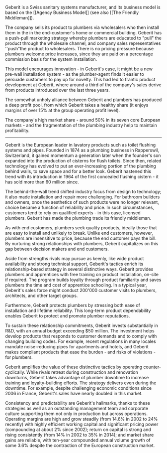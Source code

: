 Geberit is a Swiss sanitary systems manufacturer, and its business model is based on the [[Agency Business Model]] (see also [[The Friendly Middleman]]).

The company sells its product to plumbers via wholesalers who then install them in the in the end-customer's home or commercial building.
Geberit has a push-pull marketing strategy whereby plumbers are educated to "pull" the product through the wholesale channel, and company sales representatives ''push"the product to wholesalers. 
There is no pricing pressure because plumbers welcome price increases, since they are paid on a percentage commission basis for the system installation.

This model encourages innovation - in Geberit's case, it might be a new pre-wall installation system - as the plumber-agent finds it easier to persuade customers to pay up for novelty. This had led to frantic product development at Geberit, where around a third of the company's sales derive from products introduced over the last three years.

The somewhat unholy alliance between Geberit and plumbers has produced a deep profit pool, from which Geberit takes a healthy share (it enjoys margins of over 15% at the group operating profit level).

The company's high market share - around 50% in its seven core European markets - and the fragmentation of the plumbing industry help to maintain profitability.

--- 

Geberit is the European leader in lavatory products such as toilet flushing systems and pipes. Founded in 1874 as a plumbing business in Rapperswil, Switzerland, it gained momentum a generation later when the founder's son expanded into the production of cisterns for flush toilets. Since then, related technology has evolved to put an ever-increasing portion of the plumbing behind walls, to save space and for a better look. Geberit hastened this trend with its introduction in 1964 of the first concealed flushing cistern - it has sold more than 60 million since. 

The behind-the-wall trend shifted industry focus from design to technology; it also made installation and repair more challenging.  For bathroom builders and owners, once the aesthetics of such products were no longer relevant, choice became a function of reliability and price. In such circumstances, customers tend to rely on qualified experts - in this case, licensed plumbers. Geberit has made the plumbing trade its friendly middleman. 

As with end customers, plumbers seek quality products, ideally those that are easy to install and unlikely to break. Unlike end customers, however, plumbers are insensitive to price, because the end customer pays the bill. By nurturing strong relationships with plumbers, Geberit capitalizes on this gap between decision makers and end customers. 

Aside from strengths rivals may pursue as keenly, like wide product availability and strong technical support, Geberit's tactics enrich its relationship-based strategy in several distinctive ways.  Geberit provides plumbers and apprentices with free training on product installation, on-site if required. The program builds loyalty through product familiarity and saves plumbers the time and cost of apprentice schooling. In a typical year, Geberit's sales force might conduct 200'000 customer visits to plumbers, architects, and other target groups.

Furthermore, Geberit protects plumbers by stressing both ease of installation and lifetime reliability. This long-term product dependability enables Geberit to protect and promote plumber reputations.

To sustain these relationship commitments, Geberit invests substantially in R&D, with an annual budget exceeding $50 million. The investment helps develop products that responds to customer demands and to comply with changing building codes.  For example, recent regulations in many locales mandate noise-reducing pipes for apartments and hotels, and Geberit makes compliant products that ease the burden - and risks of violations - for plumbers. 

Geberit amplifies the value of these distinctive tactics by operating counter-cyclically. While rivals retreat during construction and renovation downturns, Geberit takes advantage of plumber downtime to increase training and loyalty-building efforts.  The strategy delivers even during the downtime. For example, despite challenging economic conditions since 2006 in France, Geberit's sales have nearly doubled in this market. 

Consistency and predictability are Geberit's hallmarks, thanks to these strategies as well as an outstanding management team and corporate culture supporting them not only in production but across operations. Operating margins are high and grow steadily (from 14.6% in 2002 to 24% recently) with highly efficient working capital and significant pricing power (compounding at about 2% since 2002); return on capital is strong and rising consistently (from 14% in 2002 to 35% in 2014); and market share gains are reliable, with ten-year compounded annual volume growth of some 3.6% despite the contraction of the European construction market.